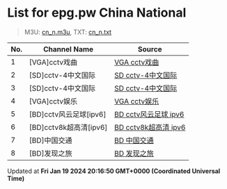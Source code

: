 # List for **epg.pw China National**

> M3U: [cn_n.m3u](/cn_n.m3u), TXT: [cn_n.txt](/txt/cn_n.txt)

| No.  | Channel Name | Source |
| --- | ------------ | --- |
| 1 | [VGA]cctv戏曲 | [VGA cctv戏曲](https://epg.pw/stream/ec6ed8646b8ee0dcd7f829c483b8e5e8664a0ace5c98604c943a588c80301e77.ctv) |
| 2 | [SD]cctv-4中文国际 | [SD cctv-4中文国际](https://epg.pw/stream/e9df8fe337dd6bacbf98516a34c0b0c94b3d2a02339529dea3de3769add35fc9.m3u8) |
| 3 | [SD]cctv-4中文国际 | [SD cctv-4中文国际](https://epg.pw/stream/c3b4c0fa59357628b823a008e742caa5e3ea18df81216adbc62f3aa7afe556f0.m3u8) |
| 4 | [VGA]cctv娱乐 | [VGA cctv娱乐](https://epg.pw/stream/cbe9dd47979a7f9a29741d27857b6c23a33537a501de0ce5401c88ad3ddee655.ctv) |
| 5 | [BD]cctv风云足球[ipv6] | [BD cctv风云足球 ipv6](https://epg.pw/stream/2e8d029df5d70137c1c69e2a1816bbc1acfd3b94abac883b0cb3513b2d19e923.m3u8) |
| 6 | [BD]cctv8k超高清[ipv6] | [BD cctv8k超高清 ipv6](https://epg.pw/stream/79601350798b6a2ad47c0994421918b75b1acd8c65a31793cc463397b15f03d6.m3u8) |
| 7 | [BD]中国交通 | [BD 中国交通](https://epg.pw/stream/b64ee710ab0a22e28a389293610912b764d52f39b0a4bb0f3bd4706567b138b8.ctv) |
| 8 | [BD]发现之旅 | [BD 发现之旅](https://epg.pw/stream/0c141ad833ea9162fa1248de0bda4204a8c72f891e8ee10adb4303758f904aa3.ctv) |

Updated at **Fri Jan 19 2024 20:16:50 GMT+0000 (Coordinated Universal Time)**
